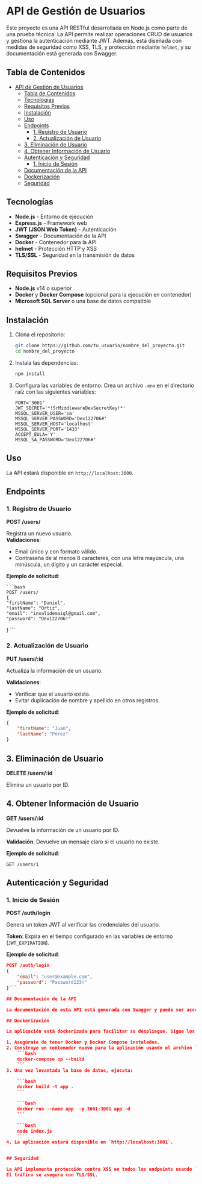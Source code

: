 # API de Gestión de Usuarios

Este proyecto es una API RESTful desarrollada en Node.js como parte de una prueba técnica. La API permite realizar operaciones CRUD de usuarios y gestiona la autenticación mediante JWT. Además, está diseñada con medidas de seguridad como XSS, TLS, y protección mediante `helmet`, y su documentación está generada con Swagger.

## Tabla de Contenidos

- [API de Gestión de Usuarios](#api-de-gestión-de-usuarios)
  - [Tabla de Contenidos](#tabla-de-contenidos)
  - [Tecnologías](#tecnologías)
  - [Requisitos Previos](#requisitos-previos)
  - [Instalación](#instalación)
  - [Uso](#uso)
  - [Endpoints](#endpoints)
    - [1. Registro de Usuario](#1-registro-de-usuario)
    - [2. Actualización de Usuario](#2-actualización-de-usuario)
  - [3. Eliminación de Usuario](#3-eliminación-de-usuario)
  - [4. Obtener Información de Usuario](#4-obtener-información-de-usuario)
  - [Autenticación y Seguridad](#autenticación-y-seguridad)
    - [1. Inicio de Sesión](#1-inicio-de-sesión)
  - [Documentación de la API](#documentación-de-la-api)
  - [Dockerización](#dockerización)
  - [Seguridad](#seguridad)

## Tecnologías

- **Node.js** - Entorno de ejecución
- **Express.js** - Framework web
- **JWT (JSON Web Token)** - Autenticación
- **Swagger** - Documentación de la API
- **Docker** - Contenedor para la API
- **helmet** - Protección HTTP y XSS
- **TLS/SSL** - Seguridad en la transmisión de datos

## Requisitos Previos

- **Node.js** v14 o superior
- **Docker** y **Docker Compose** (opcional para la ejecución en contenedor)
- **Microsoft SQL Server** o una base de datos compatible

## Instalación

1. Clona el repositorio:

    ```bash
    git clone https://github.com/tu_usuario/nombre_del_proyecto.git
    cd nombre_del_proyecto
    ```

2. Instala las dependencias:

    ```bash
    npm install
    ```

3. Configura las variables de entorno:
   Crea un archivo `.env` en el directorio raíz con las siguientes variables:

    ```plaintext
    PORT='3001'
    JWT_SECRET='*!SrMiddlewareDevSecretKey!*'
    MSSQL_SERVER_USER='sa'
    MSSQL_SERVER_PASSWORD='Dex122706#'
    MSSQL_SERVER_HOST='localhost'
    MSSQL_SERVER_PORT='1433'
    ACCEPT_EULA='Y'
    MSSQL_SA_PASSWORD='Dex122706#'
    ```


## Uso

La API estará disponible en `http://localhost:3000`.

## Endpoints

### 1. Registro de Usuario

**POST /users/**

Registra un nuevo usuario.  
**Validaciones**:

- Email único y con formato válido.
- Contraseña de al menos 8 caracteres, con una letra mayúscula, una minúscula, un dígito y un carácter especial.

**Ejemplo de solicitud**:

    ```bash
    POST /users/
    {
    "firstName": "Daniel",
    "lastName": "Ortiz",
    "email": "invalidemaiql@gmail.com",
    "password": "Dex122706!"
}
    ```

### 2. Actualización de Usuario

**PUT /users/:id**

Actualiza la información de un usuario.

**Validaciones**:

- Verificar que el usuario exista.
- Evitar duplicación de nombre y apellido en otros registros.

**Ejemplo de solicitud**:

```json
{
    "firstName": "Juan",
    "lastName": "Pérez"
}
```

## 3. Eliminación de Usuario

**DELETE /users/:id**

Elimina un usuario por ID.


## 4. Obtener Información de Usuario

**GET /users/:id**

Devuelve la información de un usuario por ID.

**Validación**: Devuelve un mensaje claro si el usuario no existe.

**Ejemplo de solicitud**:
```text
GET /users/1
````

## Autenticación y Seguridad

### 1. Inicio de Sesión

**POST /auth/login**

Genera un token JWT al verificar las credenciales del usuario.

**Token**: Expira en el tiempo configurado en las variables de entorno (`JWT_EXPIRATION`).

**Ejemplo de solicitud**:
```json
POST /auth/login
{
    "email": "user@example.com",
    "password": "Password123!"
}```

## Documentación de la API

La documentación de esta API está generada con Swagger y puede ser accedida en `/api-doc` una vez que la aplicación esté en funcionamiento. Incluye descripciones claras para cada endpoint, así como ejemplos de solicitudes y respuestas.

## Dockerización

La aplicación está dockerizada para facilitar su despliegue. Sigue los siguientes pasos para ejecutarla en un contenedor:

1. Asegúrate de tener Docker y Docker Compose instalados.
2. Construye un contenedor nuevo para la aplicación usando el archivo `Dockerfile` y utiliza el archivo `docker-compose.yml` para construir la base de datos.
    ```bash
    docker-compose up --build
    ```
3. Una vez levantada la base de datos, ejecuta:

    ```bash
    docker build -t app .
    ```

    ```bash
    docker run --name app  -p 3001:3001 app -d 
    ```

    ```bash
    node index.js
    ```
4. La aplicación estará disponible en `http://localhost:3001`.


## Seguridad

La API implementa protección contra XSS en todos los endpoints usando `helmet`.  
El tráfico se asegura con TLS/SSL.
